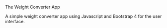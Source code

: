 The Weight Converter App

A simple weight converter app using Javascript and Bootstrap 4 for the user interface.
